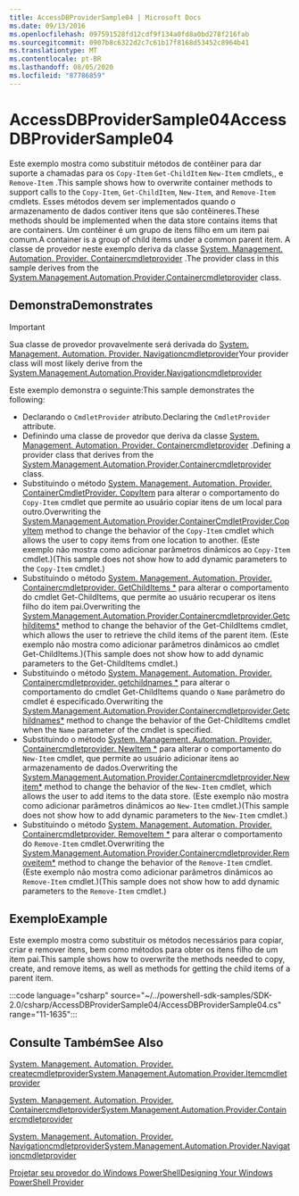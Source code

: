 ```yaml
---
title: AccessDBProviderSample04 | Microsoft Docs
ms.date: 09/13/2016
ms.openlocfilehash: 097591528fd12cdf9f134a0fd8a0bd278f216fab
ms.sourcegitcommit: 0907b8c6322d2c7c61b17f8168d53452c8964b41
ms.translationtype: MT
ms.contentlocale: pt-BR
ms.lasthandoff: 08/05/2020
ms.locfileid: "87786859"
---
```

# <a name="accessdbprovidersample04"></a><span data-ttu-id="b435a-102">AccessDBProviderSample04</span><span class="sxs-lookup"><span data-stu-id="b435a-102">AccessDBProviderSample04</span></span>

<span data-ttu-id="b435a-103">Este exemplo mostra como substituir métodos de contêiner para dar suporte a chamadas para os `Copy-Item` `Get-ChildItem` `New-Item` cmdlets,, e `Remove-Item` .</span><span class="sxs-lookup"><span data-stu-id="b435a-103">This sample shows how to overwrite container methods to support calls to the `Copy-Item`, `Get-ChildItem`, `New-Item`, and `Remove-Item` cmdlets.</span></span> <span data-ttu-id="b435a-104">Esses métodos devem ser implementados quando o armazenamento de dados contiver itens que são contêineres.</span><span class="sxs-lookup"><span data-stu-id="b435a-104">These methods should be implemented when the data store contains items that are containers.</span></span> <span data-ttu-id="b435a-105">Um contêiner é um grupo de itens filho em um item pai comum.</span><span class="sxs-lookup"><span data-stu-id="b435a-105">A container is a group of child items under a common parent item.</span></span> <span data-ttu-id="b435a-106">A classe de provedor neste exemplo deriva da classe [System. Management. Automation. Provider. Containercmdletprovider](/dotnet/api/System.Management.Automation.Provider.ContainerCmdletProvider) .</span><span class="sxs-lookup"><span data-stu-id="b435a-106">The provider class in this sample derives from the [System.Management.Automation.Provider.Containercmdletprovider](/dotnet/api/System.Management.Automation.Provider.ContainerCmdletProvider) class.</span></span>

## <a name="demonstrates"></a><span data-ttu-id="b435a-107">Demonstra</span><span class="sxs-lookup"><span data-stu-id="b435a-107">Demonstrates</span></span>

> [!IMPORTANT]
> <span data-ttu-id="b435a-108">Sua classe de provedor provavelmente será derivada do [System. Management. Automation. Provider. Navigationcmdletprovider](/dotnet/api/System.Management.Automation.Provider.NavigationCmdletProvider)</span><span class="sxs-lookup"><span data-stu-id="b435a-108">Your provider class will most likely derive from the [System.Management.Automation.Provider.Navigationcmdletprovider](/dotnet/api/System.Management.Automation.Provider.NavigationCmdletProvider)</span></span>

<span data-ttu-id="b435a-109">Este exemplo demonstra o seguinte:</span><span class="sxs-lookup"><span data-stu-id="b435a-109">This sample demonstrates the following:</span></span>

- <span data-ttu-id="b435a-110">Declarando o `CmdletProvider` atributo.</span><span class="sxs-lookup"><span data-stu-id="b435a-110">Declaring the `CmdletProvider` attribute.</span></span>
- <span data-ttu-id="b435a-111">Definindo uma classe de provedor que deriva da classe [System. Management. Automation. Provider. Containercmdletprovider](/dotnet/api/System.Management.Automation.Provider.ContainerCmdletProvider) .</span><span class="sxs-lookup"><span data-stu-id="b435a-111">Defining a provider class that derives from the [System.Management.Automation.Provider.Containercmdletprovider](/dotnet/api/System.Management.Automation.Provider.ContainerCmdletProvider) class.</span></span>
- <span data-ttu-id="b435a-112">Substituindo o método [System. Management. Automation. Provider. ContainerCmdletProvider. CopyItem](/dotnet/api/System.Management.Automation.Provider.ContainerCmdletProvider.CopyItem) para alterar o comportamento do `Copy-Item` cmdlet que permite ao usuário copiar itens de um local para outro.</span><span class="sxs-lookup"><span data-stu-id="b435a-112">Overwriting the [System.Management.Automation.Provider.ContainerCmdletProvider.CopyItem](/dotnet/api/System.Management.Automation.Provider.ContainerCmdletProvider.CopyItem) method to change the behavior of the `Copy-Item` cmdlet which allows the user to copy items from one location to another.</span></span> <span data-ttu-id="b435a-113">(Este exemplo não mostra como adicionar parâmetros dinâmicos ao `Copy-Item` cmdlet.)</span><span class="sxs-lookup"><span data-stu-id="b435a-113">(This sample does not show how to add dynamic parameters to the `Copy-Item` cmdlet.)</span></span>
- <span data-ttu-id="b435a-114">Substituindo o método [System. Management. Automation. Provider. Containercmdletprovider. GetChildItems \*](/dotnet/api/System.Management.Automation.Provider.ContainerCmdletProvider.GetChildItems) para alterar o comportamento do cmdlet Get-ChildItems, que permite ao usuário recuperar os itens filho do item pai.</span><span class="sxs-lookup"><span data-stu-id="b435a-114">Overwriting the [System.Management.Automation.Provider.Containercmdletprovider.Getchilditems\*](/dotnet/api/System.Management.Automation.Provider.ContainerCmdletProvider.GetChildItems) method to change the behavior of the Get-ChildItems cmdlet, which allows the user to retrieve the child items of the parent item.</span></span> <span data-ttu-id="b435a-115">(Este exemplo não mostra como adicionar parâmetros dinâmicos ao cmdlet Get-ChildItems.)</span><span class="sxs-lookup"><span data-stu-id="b435a-115">(This sample does not show how to add dynamic parameters to the Get-ChildItems cmdlet.)</span></span>
- <span data-ttu-id="b435a-116">Substituindo o método [System. Management. Automation. Provider. Containercmdletprovider. getchildnames \*](/dotnet/api/System.Management.Automation.Provider.ContainerCmdletProvider.GetChildNames) para alterar o comportamento do cmdlet Get-ChildItems quando o `Name` parâmetro do cmdlet é especificado.</span><span class="sxs-lookup"><span data-stu-id="b435a-116">Overwriting the [System.Management.Automation.Provider.Containercmdletprovider.Getchildnames\*](/dotnet/api/System.Management.Automation.Provider.ContainerCmdletProvider.GetChildNames) method to change the behavior of the Get-ChildItems cmdlet when the `Name` parameter of the cmdlet is specified.</span></span>
- <span data-ttu-id="b435a-117">Substituindo o método [System. Management. Automation. Provider. Containercmdletprovider. NewItem \*](/dotnet/api/System.Management.Automation.Provider.ContainerCmdletProvider.NewItem) para alterar o comportamento do `New-Item` cmdlet, que permite ao usuário adicionar itens ao armazenamento de dados.</span><span class="sxs-lookup"><span data-stu-id="b435a-117">Overwriting the [System.Management.Automation.Provider.Containercmdletprovider.Newitem\*](/dotnet/api/System.Management.Automation.Provider.ContainerCmdletProvider.NewItem) method to change the behavior of the `New-Item` cmdlet, which allows the user to add items to the data store.</span></span> <span data-ttu-id="b435a-118">(Este exemplo não mostra como adicionar parâmetros dinâmicos ao `New-Item` cmdlet.)</span><span class="sxs-lookup"><span data-stu-id="b435a-118">(This sample does not show how to add dynamic parameters to the `New-Item` cmdlet.)</span></span>
- <span data-ttu-id="b435a-119">Substituindo o método [System. Management. Automation. Provider. Containercmdletprovider. RemoveItem \*](/dotnet/api/System.Management.Automation.Provider.ContainerCmdletProvider.RemoveItem) para alterar o comportamento do `Remove-Item` cmdlet.</span><span class="sxs-lookup"><span data-stu-id="b435a-119">Overwriting the [System.Management.Automation.Provider.Containercmdletprovider.Removeitem\*](/dotnet/api/System.Management.Automation.Provider.ContainerCmdletProvider.RemoveItem) method to change the behavior of the `Remove-Item` cmdlet.</span></span> <span data-ttu-id="b435a-120">(Este exemplo não mostra como adicionar parâmetros dinâmicos ao `Remove-Item` cmdlet.)</span><span class="sxs-lookup"><span data-stu-id="b435a-120">(This sample does not show how to add dynamic parameters to the `Remove-Item` cmdlet.)</span></span>

## <a name="example"></a><span data-ttu-id="b435a-121">Exemplo</span><span class="sxs-lookup"><span data-stu-id="b435a-121">Example</span></span>

<span data-ttu-id="b435a-122">Este exemplo mostra como substituir os métodos necessários para copiar, criar e remover itens, bem como métodos para obter os itens filho de um item pai.</span><span class="sxs-lookup"><span data-stu-id="b435a-122">This sample shows how to overwrite the methods needed to copy, create, and remove items, as well as methods for getting the child items of a parent item.</span></span>

:::code language="csharp" source="~/../powershell-sdk-samples/SDK-2.0/csharp/AccessDBProviderSample04/AccessDBProviderSample04.cs" range="11-1635":::

## <a name="see-also"></a><span data-ttu-id="b435a-123">Consulte Também</span><span class="sxs-lookup"><span data-stu-id="b435a-123">See Also</span></span>

[<span data-ttu-id="b435a-124">System. Management. Automation. Provider. createcmdletprovider</span><span class="sxs-lookup"><span data-stu-id="b435a-124">System.Management.Automation.Provider.Itemcmdletprovider</span></span>](/dotnet/api/System.Management.Automation.Provider.ItemCmdletProvider)

[<span data-ttu-id="b435a-125">System. Management. Automation. Provider. Containercmdletprovider</span><span class="sxs-lookup"><span data-stu-id="b435a-125">System.Management.Automation.Provider.Containercmdletprovider</span></span>](/dotnet/api/System.Management.Automation.Provider.ContainerCmdletProvider)

[<span data-ttu-id="b435a-126">System. Management. Automation. Provider. Navigationcmdletprovider</span><span class="sxs-lookup"><span data-stu-id="b435a-126">System.Management.Automation.Provider.Navigationcmdletprovider</span></span>](/dotnet/api/System.Management.Automation.Provider.NavigationCmdletProvider)

[<span data-ttu-id="b435a-127">Projetar seu provedor do Windows PowerShell</span><span class="sxs-lookup"><span data-stu-id="b435a-127">Designing Your Windows PowerShell Provider</span></span>](./provider-types.md)
